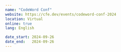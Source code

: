 ```yaml
---
name: "CodeWord Conf"
website: https://cfe.dev/events/codeword-conf-2024
location: Virtual
online: true
lang: English

date_start: 2024-09-26
date_end:   2024-09-26
---
```

